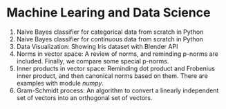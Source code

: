 # Machine Learing and Data Science
1) Naive Bayes classifier for categorical data from scratch in Python 
2) Naive Bayes classifier for continuous data from scratch in Python 
3) Data Visualization: Showing Iris dataset with Blender API
4) Norms in vector space: A review of norms, and reminding p-norms are included. Finally, we compare some special p-norms.
5) Inner products in vector space: Reminding dot product and Frobenius inner product, and then canonical norms based on them. There are examples with module *numpy*.
6) Gram-Schmidt process: An algorithm to convert a linearly independent set of vectors into an orthogonal set of vectors.